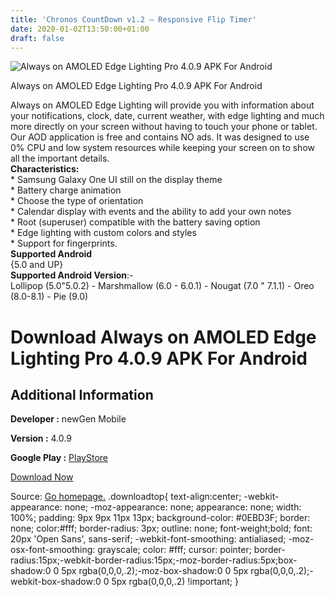 ```yaml
---
title: 'Chronos CountDown v1.2 – Responsive Flip Timer'
date: 2020-01-02T13:50:00+01:00
draft: false
---
```


![Always on AMOLED Edge Lighting Pro 4.0.9 APK For Android](https://i1.wp.com/apkhome.net/wp-content/uploads/2020/01/Always-on-AMOLED-Edge-Lighting-Pro-4.0.9.png "Always on AMOLED Edge Lighting Pro 4.0.9 APK For Android")

  

Always on AMOLED Edge Lighting Pro 4.0.9 APK For Android

Always on AMOLED Edge Lighting will provide you with information about your notifications, clock, date, current weather, with edge lighting and much more directly on your screen without having to touch your phone or tablet. Our AOD application is free and contains NO ads. It was designed to use 0% CPU and low system resources while keeping your screen on to show all the important details.  
**Characteristics:**  
\* Samsung Galaxy One UI still on the display theme  
\* Battery charge animation  
\* Choose the type of orientation  
\* Calendar display with events and the ability to add your own notes  
\* Root (superuser) compatible with the battery saving option  
\* Edge lighting with custom colors and styles  
\* Support for fingerprints.  
**Supported Android**  
{5.0 and UP}  
**Supported Android Version**:-  
Lollipop (5.0"5.0.2) - Marshmallow (6.0 - 6.0.1) - Nougat (7.0 " 7.1.1) - Oreo (8.0-8.1) - Pie (9.0)

Download Always on AMOLED Edge Lighting Pro 4.0.9 APK For Android
=================================================================

Additional Information
----------------------

**Developer :** newGen Mobile

**Version :** 4.0.9

**Google Play :** [PlayStore](https://play.google.com/store/apps/details?id=com.newgen.alwayson)

  

[Download Now](https://store4app.co/post/always-on-amoled-edge-lighting-pro-4-0-9-apk-for-android_1577969711)

  
Source: [Go homepage.](https://store4app.co/post/always-on-amoled-edge-lighting-pro-4-0-9-apk-for-android_1577969711) .downloadtop{ text-align:center; -webkit-appearance: none; -moz-appearance: none; appearance: none; width: 100%; padding: 9px 9px 11px 13px; background-color: #0EBD3F; border: none; color:#fff; border-radius: 3px; outline: none; font-weight;bold; font: 20px 'Open Sans', sans-serif; -webkit-font-smoothing: antialiased; -moz-osx-font-smoothing: grayscale; color: #fff; cursor: pointer; border-radius:15px;-webkit-border-radius:15px;-moz-border-radius:5px;box-shadow:0 0 5px rgba(0,0,0,.2);-moz-box-shadow:0 0 5px rgba(0,0,0,.2);-webkit-box-shadow:0 0 5px rgba(0,0,0,.2) !important; }